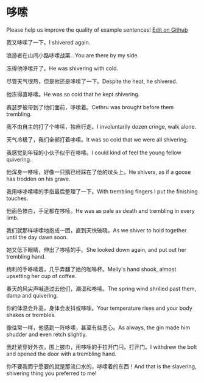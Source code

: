 # 哆嗦

Please help us improve the quality of example sentences! [Edit on Github](https://github.com/jiyushe/jiyu-example-sentence-source/blob/main/chinese/duosuo.md)

<p><span class="chinese">我又哆嗦了一下。</span><span class="english">I shivered again.</span></p>

<p><span class="chinese">浪游者在山间小路哆嗦战栗…</span><span class="english">You are there by my side.</span></p>

<p><span class="chinese">冻得他哆嗦开了。</span><span class="english">He was shivering with cold.</span></p>

<p><span class="chinese">尽管天气很热，但是他还是哆嗦了一下。</span><span class="english">Despite the heat, he shivered.</span></p>

<p><span class="chinese">他冻得直哆嗦。</span><span class="english">He was so cold that he kept shivering.</span></p>

<p><span class="chinese">赛瑟罗被带到了他们面前，哆嗦着。</span><span class="english">Cethru was brought before them trembling.</span></p>

<p><span class="chinese">我不由自主的打了个哆嗦，独自行走。</span><span class="english">I involuntarily dozen cringe, walk alone.</span></p>

<p><span class="chinese">天气冷极了，我们全部打着哆嗦。</span><span class="english">It was so cold that we were all shivering.</span></p>

<p><span class="chinese">我感觉到年轻的小伙子似乎在哆嗦。</span><span class="english">I could kind of feel the young fellow quivering.</span></p>

<p><span class="chinese">他浑身一哆嗦，好像一只鹅已经踩在了他的坟头上。</span><span class="english">He shivers, as if a goose has trodden on his grave.</span></p>

<p><span class="chinese">我用哆哆嗦嗦的手指最后整理了一下。</span><span class="english">With trembling fingers I put the finishing touches.</span></p>

<p><span class="chinese">他面色惨白，手足都在哆嗦。</span><span class="english">He was as pale as death and trembling in every limb.</span></p>

<p><span class="chinese">我们就那样哆嗦地抱成一团，直到天快破晓。</span><span class="english">As we shiver to hold together until the day dawn soon.</span></p>

<p><span class="chinese">她又低下眼睛，伸出了哆嗦的手。</span><span class="english">She looked down again, and put out her trembling hand.</span></p>

<p><span class="chinese">梅利的手哆嗦着，几乎弄翻了她的咖啡杯。</span><span class="english">Melly's hand shook, almost upsetting her cup of coffee.</span></p>

<p><span class="chinese">春天的风尖声喊道过去他们，潮湿和哆嗦。</span><span class="english">The spring wind shrilled past them, damp and quivering.</span></p>

<p><span class="chinese">你的体温会升高，身体会发抖或哆嗦。</span><span class="english">Your temperature rises and your body shakes or trembles.</span></p>

<p><span class="chinese">像往常一样，他感到一阵哆嗦，甚至有些恶心。</span><span class="english">As always, the gin made him shudder and even retch slightly.</span></p>

<p><span class="chinese">我赶紧穿好外衣，围上披巾，用哆嗦的手拉开门闩，打开门。</span><span class="english">I withdrew the bolt and opened the door with a trembling hand.</span></p>

<p><span class="chinese">你不要我而宁愿要的就是那流口水的，哆嗦着的东西！</span><span class="english">And that is the slavering, shivering thing you preferred to me!</span></p>

